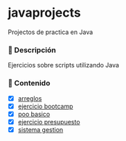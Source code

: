 # javaprojects

Projectos de practica en Java

### 📝 Descripción

Ejercicios sobre scripts utilizando Java

### 📒 Contenido

- [x] [arreglos](arreglos/)
- [x] [ejercicio bootcamp](bootcamp/)
- [x] [poo basico](poobasico/)
- [x] [ejercicio presupuesto](presupuesto/)
- [x] [sistema gestion](sistema_gestion/)
